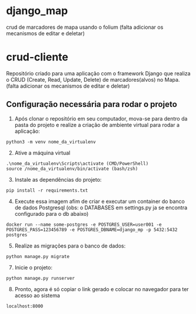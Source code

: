 # django_map
crud‌ de marcadores de mapa usando o folium (falta adicionar os mecanismos de editar e deletar)


# crud-cliente

Repositório criado para uma aplicação com o framework Django que realiza o CRUD (Create, Read, Update, Delete) de marcadores(alvos) no Mapa. (falta adicionar os mecanismos de editar e deletar)

<h2> Configuração necessária para rodar o projeto</h2>

1. Após clonar o repositório em seu computador, mova-se para dentro da pasta do projeto e realize a criação de ambiente virtual para rodar a aplicação:
```
python3 -m venv nome_da_virtualenv
```

2. Ative a máquina virtual
```
.\nome_da_virtualenv\Scripts\activate (CMD/PowerShell) 
source /nome_da_virtualenv/bin/activate (bash/zsh)
```

3. Instale as dependências do projeto:

```
pip install -r requirements.txt
```

4. Execute essa imagem afim de criar e executar um container do banco de dados Postgresql (obs: o DATABASES em settings.py ja se encontra configurado para o db abaixo)
```
docker run --name some-postgres -e POSTGRES_USER=user001 -e POSTGRES_PASS=123456789 -e POSTGRES_DBNAME=django_mp -p 5432:5432 postgres
```

5. Realize as migrações para o banco de dados:
```
python manage.py migrate
```

7. Inicie o projeto:
```
python manage.py runserver
```

8. Pronto, agora é só copiar o link gerado e colocar no navegador para ter acesso ao sistema
```
localhost:8000
```

